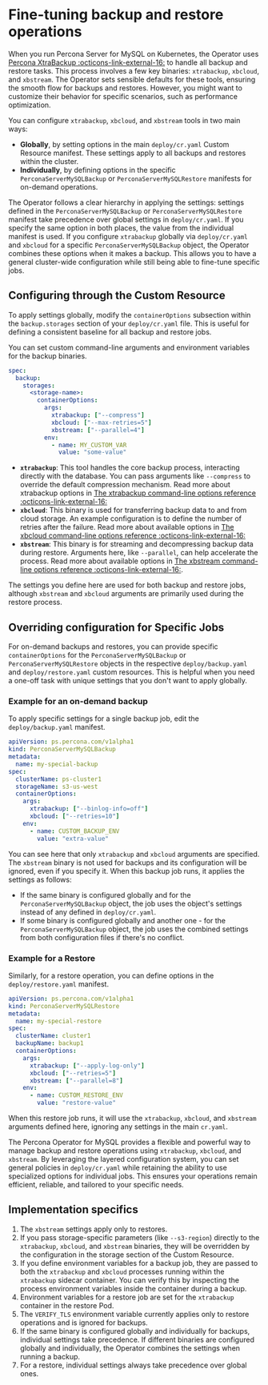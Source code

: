 # Fine-tuning backup and restore operations

When you run Percona Server for MySQL on Kubernetes, the Operator uses [Percona XtraBackup :octicons-link-external-16:](https://docs.percona.com/percona-xtrabackup/8.0/index.html) to handle all backup and restore tasks. This process involves a few key binaries: `xtrabackup`, `xbcloud`, and `xbstream`. The Operator sets sensible defaults for these tools, ensuring the smooth flow for backups and restores. However, you might want to customize their behavior for specific scenarios, such as performance optimization.

You can configure `xtrabackup`, `xbcloud`, and `xbstream` tools in two main ways:

  - **Globally**, by setting options in the main `deploy/cr.yaml` Custom Resource manifest. These settings apply to all backups and restores within the cluster.
  - **Individually**, by defining options in the specific `PerconaServerMySQLBackup` or `PerconaServerMySQLRestore` manifests for on-demand operations.

The Operator follows a clear hierarchy in applying the settings: settings defined in the  `PerconaServerMySQLBackup` or `PerconaServerMySQLRestore` manifest take precedence over global settings in `deploy/cr.yaml`. If you specify the same option in both places, the value from the individual manifest is used. If you configure `xtrabackup` globally via `deploy/cr.yaml` and `xbcloud` for a specific `PerconaServerMySQLBackup` object, the Operator combines these options when it makes a backup. This allows you to have a general cluster-wide configuration while still being able to fine-tune specific jobs.

## Configuring through the Custom Resource

To apply settings globally, modify the `containerOptions` subsection within the `backup.storages` section of your `deploy/cr.yaml` file. This is useful for defining a consistent baseline for all backup and restore jobs.

You can set custom command-line arguments and environment variables for the backup binaries.

```yaml
spec:
  backup:
    storages:
      <storage-name>:
        containerOptions:
          args:
            xtrabackup: ["--compress"]
            xbcloud: ["--max-retries=5"]
            xbstream: ["--parallel=4"]
          env:
            - name: MY_CUSTOM_VAR
              value: "some-value"
```

- **`xtrabackup`**: This tool handles the core backup process, interacting directly with the database. You can pass arguments like `--compress` to override the default compression mechanism. Read more about xtrabackup options in [The xtrabackup command-line options reference :octicons-link-external-16:](https://docs.percona.com/percona-xtrabackup/8.0/xtrabackup-option-reference.html)
- **`xbcloud`**: This binary is used for transferring backup data to and from cloud storage. An example configuration is to define the number of retries after the failure. Read more about available options in [The xbcloud command-line options reference :octicons-link-external-16:](https://docs.percona.com/percona-xtrabackup/8.0/xbcloud-options.html)
- **`xbstream`**: This binary is for streaming and decompressing backup data during restore. Arguments here, like `--parallel`, can help accelerate the process. Read more about available options in [The xbstream command-line options reference :octicons-link-external-16:](https://docs.percona.com/percona-xtrabackup/8.0/xbstream-options.html).


The settings you define here are used for both backup and restore jobs, although `xbstream` and `xbcloud` arguments are primarily used during the restore process. 

## Overriding configuration for Specific Jobs

For on-demand backups and restores, you can provide specific `containerOptions` for the `PerconaServerMySQLBackup` or `PerconaServerMySQLRestore` objects in the respective `deploy/backup.yaml` and  `deploy/restore.yaml` custom resources. This is helpful when you need a one-off task with unique settings that you don't want to apply globally.

### Example for an on-demand backup

To apply specific settings for a single backup job, edit the `deploy/backup.yaml` manifest.

```yaml
apiVersion: ps.percona.com/v1alpha1
kind: PerconaServerMySQLBackup
metadata:
  name: my-special-backup
spec:
  clusterName: ps-cluster1
  storageName: s3-us-west
  containerOptions:
    args:
      xtrabackup: ["--binlog-info=off"]
      xbcloud: ["--retries=10"]
    env:
      - name: CUSTOM_BACKUP_ENV
        value: "extra-value"
```

You can see here that only `xtrabackup` and `xbcloud` arguments are specified. The `xbstream` binary is not used for backups and its configuration will be ignored, even if you specify it. When this backup job runs, it applies the settings as follows:

- If the same binary is configured globally and for the `PerconaServerMySQLBackup` object, the job uses the object's settings instead of any defined in `deploy/cr.yaml`.
- If some binary is configured globally and another one - for the `PerconaServerMySQLBackup` object, the job uses the combined settings from both configuration files if there's no conflict.

### Example for a Restore

Similarly, for a restore operation, you can define options in the `deploy/restore.yaml` manifest.

```yaml
apiVersion: ps.percona.com/v1alpha1
kind: PerconaServerMySQLRestore
metadata:
  name: my-special-restore
spec:
  clusterName: cluster1
  backupName: backup1
  containerOptions:
    args:
      xtrabackup: ["--apply-log-only"]
      xbcloud: ["--retries=5"]
      xbstream: ["--parallel=8"]
    env:
      - name: CUSTOM_RESTORE_ENV
        value: "restore-value"
```

When this restore job runs, it will use the `xtrabackup`, `xbcloud`, and `xbstream` arguments defined here, ignoring any settings in the main `cr.yaml`.

The Percona Operator for MySQL provides a flexible and powerful way to manage backup and restore operations using `xtrabackup`, `xbcloud`, and `xbstream`. By leveraging the layered configuration system, you can set general policies in `deploy/cr.yaml` while retaining the ability to use specialized options for individual jobs. This ensures your operations remain efficient, reliable, and tailored to your specific needs.

## Implementation specifics

1. The `xbstream` settings apply only to restores.
2. If you pass storage-specific parameters (like `--s3-region`) directly to the `xtrabackup`, `xbcloud`, and `xbstream` binaries, they will be overridden by the configuration in the storage section of the Custom Resource.
3. If you define environment variables for a backup job, they are passed to both the `xtrabackup` and `xbcloud` processes running within the `xtrabackup` sidecar container. You can verify this by inspecting the process environment variables inside the container during a backup.
4. Environment variables for a restore job are set for the `xtrabackup` container in the restore Pod.
5. The `VERIFY_TLS` environment variable currently applies only to restore operations and is ignored for backups. 
6. If the same binary is configured globally and individually for backups, individual settings take precedence. If different binaries are configured globally and individually, the Operator combines the settings when running a backup.
7. For a restore, individual settings always take precedence over global ones.
 

